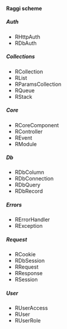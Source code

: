 #### Raggi scheme

##### Auth
* RHttpAuth
* RDbAuth

##### Collections
* RCollection
* RList
* RParamsCollection
* RQueue
* RStack

##### Core
* RCoreComponent
* RController
* REvent
* RModule

##### Db
* RDbColumn
* RDbConnection
* RDbQuery
* RDbRecord

##### Errors
* RErrorHandler
* RException

##### Request
* RCookie
* RDbSession
* RRequest
* RResponse
* RSession

##### User
* RUserAccess
* RUser
* RUserRole
